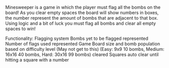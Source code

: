 Minesweeper is a game in which the player must flag all the bombs on the board!
As you clear empty spaces the board will show numbers in boxes, the number represent the amount of bombs that are adjacent to that box.
Using logic and a bit of luck you must flag all bombs and clear all empty spaces to win!

Functionality:
    Flagging system
    Bombs yet to be flagged represented
    Number of flags used represented
    Game Board size and bomb population based on difficulty level (May not get to this)
    (Easy: 9x9 10 bombs, Medium: 16x16 40 bombs, Hard: 30x16 99 bombs)
    cleared Squares auto clear until hitting a square with a number
